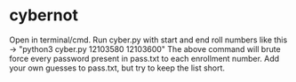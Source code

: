 # cybernot
Open in terminal/cmd.
Run cyber.py with start and end roll numbers like this ->
"python3 cyber.py 12103580 12103600"
The above command will brute force every password present in pass.txt to each enrollment number.
Add your own guesses to pass.txt, but try to keep the list short.
